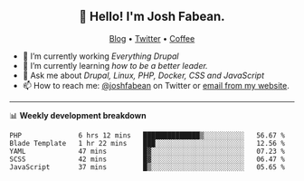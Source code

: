 <h2 align="center">👋 Hello! I'm Josh Fabean.</h2>
<p align="center">
  <a href="https://joshfabean.com">Blog</a> •
  <a href="https://twitter.com/fabean">Twitter</a> •
  <a href="https://www.buymeacoffee.com/LSxne6Yr4">Coffee</a>
</p>

- 🔭 I’m currently working *Everything Drupal*
- 🌱 I’m currently learning *how to be a better leader.*
- 💬 Ask me about *Drupal, Linux, PHP, Docker, CSS and JavaScript*
- 📫 How to reach me: [@joshfabean](https://twitter.com/joshfabean) on Twitter or [email from my website](https://joshfabean.com).

-------

📊 **Weekly development breakdown**
<!--START_SECTION:waka-->
```text
PHP              6 hrs 12 mins   ██████████████▒░░░░░░░░░░   56.67 % 
Blade Template   1 hr 22 mins    ███░░░░░░░░░░░░░░░░░░░░░░   12.56 % 
YAML             47 mins         █▓░░░░░░░░░░░░░░░░░░░░░░░   07.23 % 
SCSS             42 mins         █▓░░░░░░░░░░░░░░░░░░░░░░░   06.47 % 
JavaScript       37 mins         █▒░░░░░░░░░░░░░░░░░░░░░░░   05.65 % 
```
<!--END_SECTION:waka-->

<!--
**fabean/fabean** is a ✨ _special_ ✨ repository because its `README.md` (this file) appears on your GitHub profile.

Here are some ideas to get you started:

- 🔭 I’m currently working on ...
- 🌱 I’m currently learning ...
- 👯 I’m looking to collaborate on ...
- 🤔 I’m looking for help with ...
- 💬 Ask me about ...
- 📫 How to reach me: ...
- 😄 Pronouns: ...
- ⚡ Fun fact: ...
-->
